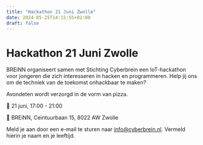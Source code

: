 ```yaml
---
title: "Hackathon 21 Juni Zwolle"
date: 2024-05-25T14:15:55+02:00
draft: false
---
```


# Hackathon 21 Juni Zwolle
BREiNN organiseert samen met Stichting Cyberbrein een IoT-hackathon voor jongeren die zich interesseren in hacken en programmeren. Help jij ons om de techniek van de toekomst onhackbaar te maken?

Avondeten wordt verzorgd in de vorm van pizza.

📅  21 juni, 17:00 - 21:00

📍 BREiNN, Ceintuurbaan 15, 8022 AW Zwolle

Meld je aan door een e-mail te sturen naar [info@cyberbrein.nl](mailto:info@cyberbrein.nl).
Vermeld hierin je naam en je leeftijd.